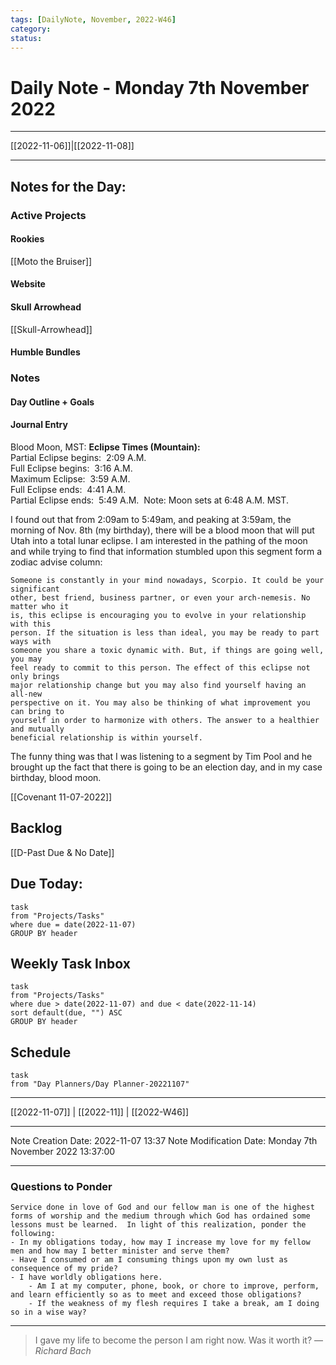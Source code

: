 ```yaml
---
tags: [DailyNote, November, 2022-W46]
category:
status:
---
```


# Daily Note - Monday 7th November 2022

---
[[2022-11-06]]|[[2022-11-08]]

---

## Notes for the Day:
### Active Projects
#### Rookies
[[Moto the Bruiser]]
#### Website
#### Skull Arrowhead
[[Skull-Arrowhead]]
#### Humble Bundles

### Notes
#### Day Outline + Goals

#### Journal Entry
Blood Moon, MST:
**Eclipse Times (Mountain):**   
Partial Eclipse begins:  2:09 A.M.   
Full Eclipse begins:  3:16 A.M.   
Maximum Eclipse:  3:59 A.M.    
Full Eclipse ends:  4:41 A.M.  
Partial Eclipse ends:  5:49 A.M.  Note: Moon sets at 6:48 A.M. MST.

I found out that from 2:09am to 5:49am, and peaking at 3:59am, the morning of Nov. 8th (my birthday), there will be a blood moon that will put Utah into a total lunar eclipse. I am interested in the pathing of the moon and while trying to find that information stumbled upon this segment form a zodiac advise column:

	Someone is constantly in your mind nowadays, Scorpio. It could be your significant
	other, best friend, business partner, or even your arch-nemesis. No matter who it 
	is, this eclipse is encouraging you to evolve in your relationship with this 
	person. If the situation is less than ideal, you may be ready to part ways with 
	someone you share a toxic dynamic with. But, if things are going well, you may 
	feel ready to commit to this person. The effect of this eclipse not only brings 
	major relationship change but you may also find yourself having an all-new 
	perspective on it. You may also be thinking of what improvement you can bring to 
	yourself in order to harmonize with others. The answer to a healthier and mutually 
	beneficial relationship is within yourself.

The funny thing was that I was listening to a segment by Tim Pool and he brought up the fact that there is going to be an election day, and in my case birthday, blood moon.

[[Covenant 11-07-2022]]
## Backlog
[[D-Past Due & No Date]]

## Due Today:
```dataview
task
from "Projects/Tasks"
where due = date(2022-11-07)
GROUP BY header
```

## Weekly Task Inbox
```dataview
task
from "Projects/Tasks"
where due > date(2022-11-07) and due < date(2022-11-14)
sort default(due, "") ASC
GROUP BY header
```

## Schedule
```dataview
task
from "Day Planners/Day Planner-20221107"

```
---
[[2022-11-07]] | [[2022-11]] | [[2022-W46]]

---

Note Creation Date: 2022-11-07 13:37
Note Modification Date: Monday 7th November 2022 13:37:00 

---
### Questions to Ponder
	Service done in love of God and our fellow man is one of the highest forms of worship and the medium through which God has ordained some lessons must be learned.  In light of this realization, ponder the following:
	- In my obligations today, how may I increase my love for my fellow men and how may I better minister and serve them?
	- Have I consumed or am I consuming things upon my own lust as consequence of my pride?
	- I have worldly obligations here.  
		- Am I at my computer, phone, book, or chore to improve, perform, and learn efficiently so as to meet and exceed those obligations?  
		- If the weakness of my flesh requires I take a break, am I doing so in a wise way?

--- 
> I gave my life to become the person I am right now. Was it worth it?
> — <cite>Richard Bach</cite>